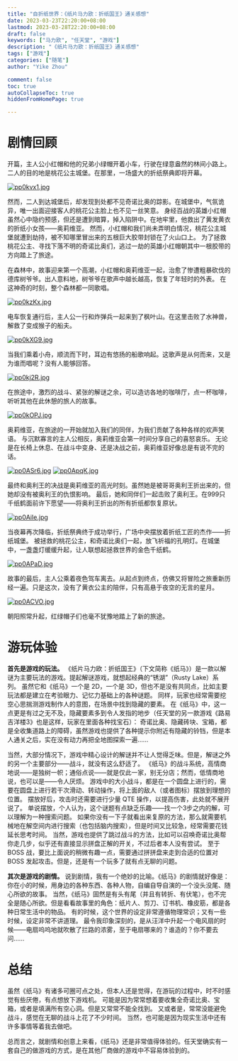 ```yaml
---
title: "自折纸世界：《纸片马力欧：折纸国王》通关感想"
date: 2023-03-23T22:20:00+08:00
lastmod: 2023-03-28T22:20:00+08:00
draft: false
keywords: ["马力欧", "任天堂", "游戏"]
description: "《纸片马力欧：折纸国王》通关感想"
tags: ["游戏"]
categories: ["随笔"]
author: "Yike Zhou"

comment: false
toc: true
autoCollapseToc: true
hiddenFromHomePage: true

---
```


# 剧情回顾

开篇，主人公小红帽和他的兄弟小绿帽开着小车，行驶在绿意盎然的林间小路上。
二人的目的地是桃花公主城堡。在那里，一场盛大的折纸祭典即将开幕。

[![pp0kvx1.jpg](https://s1.ax1x.com/2023/03/23/pp0kvx1.jpg)](https://imgse.com/i/pp0kvx1)

然而，二人到达城堡后，却发现到处都不见奇诺比奥的踪影。在城堡中，气氛诡异，唯一出面迎接客人的桃花公主脸上也不见一丝笑意。
身经百战的英雄小红帽虽然心中隐约预感，但还是遭到暗算，掉入陷阱中。在地牢里，他救出了黄发黄衣的折纸小女孩——奥莉维亚。
然而，小红帽和我们尚未弄明白情况，桃花公主城堡就遭到劫持，被不知哪里冒出来的五根巨大胶带封锁在了火山口上。
为了拯救桃花公主、寻找下落不明的奇诺比奥们，逃过一劫的英雄小红帽朝其中一根胶带的方向踏上了旅途。

在森林中，故事迎来第一个高潮，小红帽和奥莉维亚一起，治愈了惨遭粗暴砍伐的德库树爷爷。出人意料地，树爷爷在歌声中越长越高，恢复了年轻时的外表。
在这神奇的时刻，整个森林都一同歌唱。

[![pp0kzKx.jpg](https://s1.ax1x.com/2023/03/23/pp0kzKx.jpg)](https://imgse.com/i/pp0kzKx)

电车恢复通行后，主人公一行和炸弹兵一起来到了枫叶山。在这里击败了水神兽，解救了变成猴子的船夫。

[![pp0kXG9.jpg](https://s1.ax1x.com/2023/03/23/pp0kXG9.jpg)](https://imgse.com/i/pp0kXG9)

当我们乘着小舟，顺流而下时，耳边有悠扬的船歌响起。这歌声是从何而来，又是为谁而唱呢？没有人能够回答。

[![pp0kj2R.jpg](https://s1.ax1x.com/2023/03/23/pp0kj2R.jpg)](https://imgse.com/i/pp0kj2R)

在旅途中，激烈的战斗、紧张的解谜之余，可以造访各地的咖啡厅，点一杯咖啡，听听其他在此休憩的旅人的故事。

[![pp0kOPJ.jpg](https://s1.ax1x.com/2023/03/23/pp0kOPJ.jpg)](https://imgse.com/i/pp0kOPJ)

奥莉维亚，在旅途的一开始就加入我们的同伴，为我们贡献了各种各样的欢声笑语。
与沉默寡言的主人公相反，奥莉维亚会第一时间分享自己的喜怒哀乐。
无论是在长椅上休息、在战斗中变身、还是决战之前，奥莉维亚好像总是有说不完的话。

[![pp0ASr6.jpg](https://s1.ax1x.com/2023/03/23/pp0ASr6.jpg)](https://imgse.com/i/pp0ASr6)
[![pp0ApqK.jpg](https://s1.ax1x.com/2023/03/23/pp0ApqK.jpg)](https://imgse.com/i/pp0ApqK)

最终和奥利王的决战是奥莉维亚的高光时刻。虽然她是被哥哥奥利王折出来的，但她却没有被奥利王的仇恨影响。
最后，她和同伴们一起击败了奥利王。在999只千纸鹤面前许下愿望——将奥利王折出的所有折纸都恢复原状。

[![pp0AiIe.jpg](https://s1.ax1x.com/2023/03/23/pp0AiIe.jpg)](https://imgse.com/i/pp0AiIe)

当夜幕再次降临，折纸祭典终于成功举行，广场中央摆放着折纸工匠的杰作——折纸城堡。
被拯救的桃花公主，和奇诺比奥们一起，放飞祈福的孔明灯。在城堡中，一盏盏灯缓缓升起，让人联想起拯救世界的金色千纸鹤。

[![pp0APaD.jpg](https://s1.ax1x.com/2023/03/23/pp0APaD.jpg)](https://imgse.com/i/pp0APaD)

故事的最后，主人公乘着夜色驾车离去。从起点到终点，仿佛又将冒险之旅重新历经一遍。只是这次，没有了黄衣公主的陪伴，只有高悬于夜空的无言的星月。

[![pp0ACVO.jpg](https://s1.ax1x.com/2023/03/23/pp0ACVO.jpg)](https://imgse.com/i/pp0ACVO)

朝阳照常升起，红绿帽子们也毫不犹豫地踏上了新的旅途。

# 游玩体验

**首先是游戏的玩法。**
《纸片马力欧：折纸国王》（下文简称《纸马》）是一款以解谜为主要玩法的游戏。提起解谜游戏，就想起经典的“锈湖”（Rusty Lake）系列。
虽然它和《纸马》一个是 2D，一个是 3D，但也不是没有共同点，比如主要玩法都是建立在考验眼力、记忆力基础上的各种谜题。
同样，玩家也经常需要挖空心思揣测游戏制作人的意图，在场景中找到隐藏的要素。
在《纸马》中，这一点更是有过之无不及，隐藏要素多到令人发指的地步（任天堂的另一款游戏《路易吉洋楼3》也是这样，玩家在里面各种找宝石）：
奇诺比奥、隐藏砖块、宝箱，都是全收集道路上的障碍，虽然游戏也提供了各种提示你附近有隐藏的铃铛，但是本人通关之后，实在没有动力再把全地图探索一遍……

当然，大部分情况下，游戏中精心设计的解谜并不让人觉得乏味。但是，解谜之外的另一个主要部分——战斗，就没有这么舒适了。
《纸马》的战斗系统，高情商地说——是独树一帜；通俗点说——就是仅此一家，别无分店；然而，低情商地说，也可以是——令人厌烦。
游戏中的大小战斗，都是在一个圆盘上进行的，需要在圆盘上进行若干次滑动、转动操作，将上面的敌人（或者图标）摆放到理想的位置。
摆放好后，攻击时还需要进行少量 QTE 操作，以提高伤害，此处就不展开说了。
单说摆放，个人认为，这个谜题有点缺乏乐趣——找一个3步之内的解，可以理解为一种搜索问题。
如果你没有一下子就看出来复原的方法，那么就需要机械地在解空间内进行搜索（也包括脑内搜索），但是时间又比较急，经常需要花钱延长思考时间。
当然，游戏也提供了跳过战斗的方法，比如可以召唤奇诺比奥帮你走几步，似乎还有直接显示拼盘正解的开关，不过后者本人没有尝试。
至于 BOSS 战，要比上面说的稍微有趣一点，需要通过拼拼盘来走到合适的位置对 BOSS 发起攻击。但是，还是有一个玩多了就有点无聊的问题。


**其次是游戏的剧情。**
说到剧情，我有一个绝妙的比喻。《纸马》的剧情就好像是：你在小的时候，用身边的各种东西、各种人物，自编自导自演的一个没头没尾、随心所欲的故事。
当然，《纸马》固然是有头有尾（并且有转折、有伏笔），也不完全是随心所欲。但是看看故事里的角色：纸片人、剪刀、订书机、橡皮筋，都是各种日常生活中的物品。
有的时候，这个世界的设定非常遵循物理常识；又有一些时候，设定非常不讲道理。
最令我印象深刻的，是从汪洋中升起一个电风扇的时候——电扇呜呜地就吹散了拦路的浓雾，至于电扇哪来的？谁造的？你不要去问……

# 总结

虽然《纸马》有诸多可圈可点之处，但本人还是觉得，在游玩的过程中，时不时感觉有些厌倦，有点想放下游戏机。
可能是因为常常想着要收集全奇诺比奥、宝箱，或者是填满所有空心洞。但是又常常不能全找到。
又或者是，常常没能避免战斗，感觉在无聊的战斗上花了不少时间。
当然，也可能是因为现实生活中还有许多事情等着我去做吧。

总而言之，就剧情和创意上来看，《纸马》还是非常值得体验的。任天堂确实有一套自己的做游戏的方式，是在其他厂商做的游戏中不容易体验到的。
